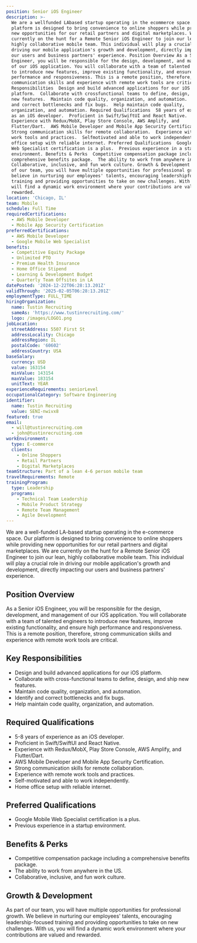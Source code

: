 ```yaml
---
position: Senior iOS Engineer
description: >-
  We are a wellfunded LAbased startup operating in the ecommerce space. Our
  platform is designed to bring convenience to online shoppers while providing
  new opportunities for our retail partners and digital marketplaces. We are
  currently on the hunt for a Remote Senior iOS Engineer to join our lean,
  highly collaborative mobile team. This individual will play a crucial role in
  driving our mobile application's growth and development, directly impacting
  our users and business partners' experience. Position Overview As a Senior iOS
  Engineer, you will be responsible for the design, development, and management
  of our iOS application. You will collaborate with a team of talented engineers
  to introduce new features, improve existing functionality, and ensure high
  performance and responsiveness. This is a remote position, therefore, strong
  communication skills and experience with remote work tools are critical. Key
  Responsibilities  Design and build advanced applications for our iOS
  platform.  Collaborate with crossfunctional teams to define, design, and ship
  new features.  Maintain code quality, organization, and automation.  Identify
  and correct bottlenecks and fix bugs.  Help maintain code quality,
  organization, and automation. Required Qualifications  58 years of experience
  as an iOS developer.  Proficient in Swift/SwiftUI and React Native. 
  Experience with Redux/MobX, Play Store Console, AWS Amplify, and
  Flutter/Dart.  AWS Mobile Developer and Mobile App Security Certification. 
  Strong communication skills for remote collaboration.  Experience with remote
  work tools and practices.  Selfmotivated and able to work independently.  Home
  office setup with reliable internet. Preferred Qualifications  Google Mobile
  Web Specialist certification is a plus.  Previous experience in a startup
  environment. Benefits & Perks  Competitive compensation package including a
  comprehensive benefits package.  The ability to work from anywhere in the US. 
  Collaborative, inclusive, and fun work culture. Growth & Development As part
  of our team, you will have multiple opportunities for professional growth. We
  believe in nurturing our employees' talents, encouraging leadershipfocused
  training and providing opportunities to take on new challenges. With us, you
  will find a dynamic work environment where your contributions are valued and
  rewarded.
location: 'Chicago, IL'
team: Mobile
schedule: Full Time
requiredCertifications:
  - AWS Mobile Developer
  - Mobile App Security Certification
preferredCertifications:
  - AWS Mobile Developer
  - Google Mobile Web Specialist
benefits:
  - Competitive Equity Package
  - Unlimited PTO
  - Premium Health Insurance
  - Home Office Stipend
  - Learning & Development Budget
  - Quarterly Team Offsites in LA
datePosted: '2024-12-22T06:28:13.201Z'
validThrough: '2025-02-05T06:28:13.201Z'
employmentType: FULL_TIME
hiringOrganization:
  name: Tustin Recruiting
  sameAs: 'https://www.tustinrecruiting.com/'
  logo: /images/LOGO1.png
jobLocation:
  streetAddress: 5507 First St
  addressLocality: Chicago
  addressRegion: IL
  postalCode: '60602'
  addressCountry: USA
baseSalary:
  currency: USD
  value: 163154
  minValue: 143154
  maxValue: 183154
  unitText: YEAR
experienceRequirements: seniorLevel
occupationalCategory: Software Engineering
identifier:
  name: Tustin Recruiting
  value: SENI-nwivx8
featured: true
email:
  - will@tustinrecruiting.com
  - john@tustinrecruiting.com
workEnvironment:
  type: E-commerce
  clients:
    - Online Shoppers
    - Retail Partners
    - Digital Marketplaces
teamStructure: Part of a lean 4-6 person mobile team
travelRequirements: Remote
trainingProgram:
  type: Leadership
  programs:
    - Technical Team Leadership
    - Mobile Product Strategy
    - Remote Team Management
    - Agile Development
---
```




We are a well-funded LA-based startup operating in the e-commerce space. Our platform is designed to bring convenience to online shoppers while providing new opportunities for our retail partners and digital marketplaces. We are currently on the hunt for a Remote Senior iOS Engineer to join our lean, highly collaborative mobile team. This individual will play a crucial role in driving our mobile application's growth and development, directly impacting our users and business partners' experience.

## Position Overview

As a Senior iOS Engineer, you will be responsible for the design, development, and management of our iOS application. You will collaborate with a team of talented engineers to introduce new features, improve existing functionality, and ensure high performance and responsiveness. This is a remote position, therefore, strong communication skills and experience with remote work tools are critical.

## Key Responsibilities

- Design and build advanced applications for our iOS platform.
- Collaborate with cross-functional teams to define, design, and ship new features.
- Maintain code quality, organization, and automation.
- Identify and correct bottlenecks and fix bugs.
- Help maintain code quality, organization, and automation.

## Required Qualifications

- 5-8 years of experience as an iOS developer.
- Proficient in Swift/SwiftUI and React Native.
- Experience with Redux/MobX, Play Store Console, AWS Amplify, and Flutter/Dart.
- AWS Mobile Developer and Mobile App Security Certification.
- Strong communication skills for remote collaboration.
- Experience with remote work tools and practices.
- Self-motivated and able to work independently.
- Home office setup with reliable internet.

## Preferred Qualifications

- Google Mobile Web Specialist certification is a plus.
- Previous experience in a startup environment.

## Benefits & Perks

- Competitive compensation package including a comprehensive benefits package.
- The ability to work from anywhere in the US.
- Collaborative, inclusive, and fun work culture.

## Growth & Development

As part of our team, you will have multiple opportunities for professional growth. We believe in nurturing our employees' talents, encouraging leadership-focused training and providing opportunities to take on new challenges. With us, you will find a dynamic work environment where your contributions are valued and rewarded.
